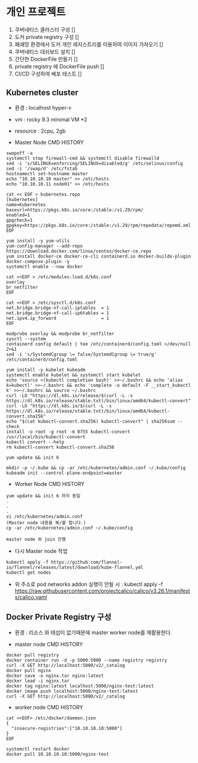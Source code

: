 # 개인 프로젝트

1. 쿠버네티스 클러스터 구성 []
2. 도커 private registry 구성 []
3. 폐쇄망 환경에서 도커 개인 레지스트리를 이용하여 이미지 가져오기 []
4. 쿠버네티스 대쉬보드 설치 []
5. 간단한 DockerFile 만들기 []
6. private registry 에 DockerFile push []
7. CI/CD 구성하여 배포 테스트 []

## Kubernetes cluster
* 환경 : localhost hyper-v
* vm : rocky 9.3 minimal VM *2
* resource : 2cpu, 2gb

* Master Node CMD HISTORY
```
swapoff -a
systemctl stop firewall-cmd && systemctl disable firewalld
sed -i 's/SELINUX=enforcing/SELINUX=disabled/g' /etc/selinux/config
sed -i '/swap/d' /etc/fstab
hostnamectl set-hostname master
echo "10.10.10.10 master" >> /etc/hosts
echo "10.10.10.11 node01" >> /etc/hosts

cat << EOF > kubernetes.repo
[kubernetes]
name=Kubernetes
baseurl=https://pkgs.k8s.io/core:/stable:/v1.29/rpm/
enabled=1
gpgcheck=1
gpgkey=https://pkgs.k8s.io/core:/stable:/v1.29/rpm/repodata/repomd.xml.key
EOF

yum install -y yum-utils
yum-config-manager --add-repo https://download.docker.com/linux/centos/docker-ce.repo
yum install docker-ce docker-ce-cli containerd.io docker-buildx-plugin docker-compose-plugin -y
systemctl enable --now docker

cat <<EOF > /etc/modules-load.d/k8s.conf
overlay
br_netfilter
EOF

cat <<EOF > /etc/sysctl.d/k8s.conf
net.bridge.bridge-nf-call-iptables  = 1
net.bridge.bridge-nf-call-ip6tables = 1
net.ipv4.ip_forward                 = 1
EOF

modprobe overlay && modprobe br_netfilter
sysctl --system
containerd config default | tee /etc/containerd/config.toml >/dev/null 2>&1
sed -i 's/SystemdCgroup \= false/SystemdCgroup \= true/g' /etc/containerd/config.toml

yum install -y kubelet kubeadm
systemctl enable kubelet && systemctl start kubelet
echo 'source <(kubectl completion bash)' >>~/.bashrc && echo 'alias k=kubectl' >>~/.bashrc && echo 'complete -o default -F __start_kubectl k' >>~/.bashrc && source ~/.bashrc
curl -LO "https://dl.k8s.io/release/$(curl -L -s https://dl.k8s.io/release/stable.txt)/bin/linux/amd64/kubectl-convert"
curl -LO "https://dl.k8s.io/$(curl -L -s https://dl.k8s.io/release/stable.txt)/bin/linux/amd64/kubectl-convert.sha256"
echo "$(cat kubectl-convert.sha256) kubectl-convert" | sha256sum --check
install -o root -g root -m 0755 kubectl-convert /usr/local/bin/kubectl-convert
kubectl convert --help
rm kubectl-convert kubectl-convert.sha256

yum update && init 6

mkdir -p ~/.kube && cp -ar /etc/kubernetes/admin.conf ~/.kube/config
kubeadm init --control-plane-endpoint=master
```

* Worker Node CMD HISTORY
```
yum update && init 6 까지 동일
.
.
.
vi /etc/kubernetes/admin.conf
(Master node 내용을 복/붙 합니다.)
cp -ar /etc/kubernetes/admin.conf ~/.kube/config

master node 와 join 진행
```

* 다시 Master node 작업
```
kubectl apply -f https://github.com/flannel-io/flannel/releases/latest/download/kube-flannel.yml
kubectl get nodes
```
* 위 주소로 pod networks addon 실행이 안될 시 : kubectl apply -f https://raw.githubusercontent.com/projectcalico/calico/v3.26.1/manifests/calico.yaml

## Docker Private Registry 구성
* 환경 : 리소스 와 테섭이 없기때문에 master worker node를 재활용한다.

* master node CMD HISTORY
```
docker pull registry
docker container run -d -p 5000:5000 --name registry registry
curl -X GET http://localhost:5000/v2/_catalog
docker pull nginx
docker save -o nginx.tar nginx:latest
docker load -i nginx.tar
docker tag nginx:latest localhost:5000/nginx-test:latest
docker image push localhost:5000/nginx-test:latest
curl -X GET http://localhost:5000/v2/_catalog
```

* worker node CMD HISTORY
```
cat <<EOF> /etc/docker/daemon.json
{
  "insecure-registries":["10.10.10.10:5000"]
}
EOF

systemctl restart docker
docker pull 10.10.10.10:5000/nginx-test
```